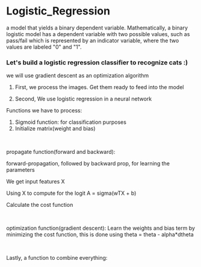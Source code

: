 # Logistic_Regression

a model that yields a binary dependent variable. Mathematically, a binary logistic model has a dependent variable with two possible values, such as pass/fail which is represented by an indicator variable, where the two values are labeled "0" and "1".



### Let's build a logistic regression classifier to recognize cats :)


we will use gradient descent as an optimization algorithm

1. First, we process the images. Get them ready to feed into the model

2. Second, We use logistic regression in a neural network 


Functions we have to process:
1. Sigmoid function: for classification purposes
2. Initialize matrix(weight and bias)

<br>

propagate function(forward and backward):

forward-propagation, followed by backward prop, for learning the parameters

We get input features X

Using X to compute for the logit A = sigma(wTX + b)

Calculate the cost function

<br>

optimization function(gradient descent):
Learn the weights and bias term by minimizing the cost function, this is done using theta = theta - alpha\*dtheta

<br>

Lastly, a function to combine everything:
